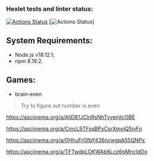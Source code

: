 ### Hexlet tests and linter status:
[![Actions Status](https://github.com/Surikat21/frontend-project-44/workflows/hexlet-check/badge.svg)](https://github.com/Surikat21/frontend-project-44/actions)
[![Actions Status](https://codeclimate.com/github/Surikat21/frontend-project-44/issues)]


## System Requirements:
- Node.js v18.12.1;
- npm 8.19.2.

## Games:

- brain-even
> Try to figure out number is even

https://asciinema.org/a/AllD81JClnRsNhTyyenjIcOBE

https://asciinema.org/a/CmcL9TFssBPxCsrXmvjQ5jvFn

https://asciinema.org/a/0HhuFrGfbY436ncwgpA55QNPx

https://asciinema.org/a/TFTwdpLOKWAb6Lcz6qMncIdDo
